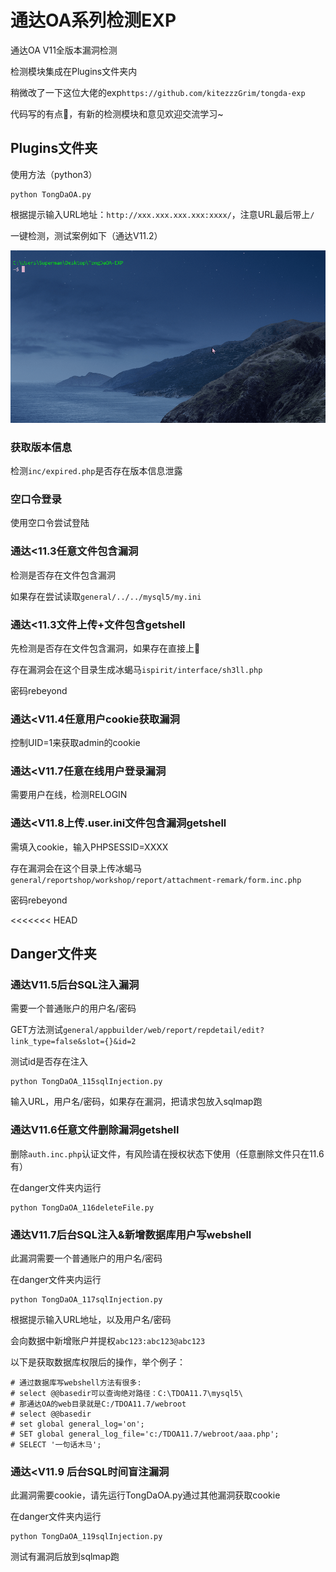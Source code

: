 # 通达OA系列检测EXP

通达OA V11全版本漏洞检测

检测模块集成在Plugins文件夹内

稍微改了一下这位大佬的exp`https://github.com/kitezzzGrim/tongda-exp`

代码写的有点💩，有新的检测模块和意见欢迎交流学习~

## Plugins文件夹

使用方法（python3）

```
python TongDaOA.py
```

根据提示输入URL地址：`http://xxx.xxx.xxx.xxx:xxxx/`，注意URL最后带上`/`

一键检测，测试案例如下（通达V11.2）

![](pic/1.gif)

### 获取版本信息

检测`inc/expired.php`是否存在版本信息泄露

### 空口令登录

使用空口令尝试登陆

### 通达<11.3任意文件包含漏洞

检测是否存在文件包含漏洞

如果存在尝试读取`general/../../mysql5/my.ini`

### 通达<11.3文件上传+文件包含getshell

先检测是否存在文件包含漏洞，如果存在直接上🐎

存在漏洞会在这个目录生成冰蝎马`ispirit/interface/sh3ll.php`

密码rebeyond

### 通达<V11.4任意用户cookie获取漏洞

控制UID=1来获取admin的cookie

### 通达<V11.7任意在线用户登录漏洞

需要用户在线，检测RELOGIN

### 通达<V11.8上传.user.ini文件包含漏洞getshell

需填入cookie，输入PHPSESSID=XXXX

存在漏洞会在这个目录上传冰蝎马`general/reportshop/workshop/report/attachment-remark/form.inc.php`

密码rebeyond

<<<<<<< HEAD

## Danger文件夹

### 通达V11.5后台SQL注入漏洞

需要一个普通账户的用户名/密码

GET方法测试`general/appbuilder/web/report/repdetail/edit?link_type=false&slot={}&id=2`

测试id是否存在注入

```
python TongDaOA_115sqlInjection.py
```

输入URL，用户名/密码，如果存在漏洞，把请求包放入sqlmap跑

### 通达V11.6任意文件删除漏洞getshell

删除`auth.inc.php`认证文件，有风险请在授权状态下使用（任意删除文件只在11.6有）

在danger文件夹内运行

```
python TongDaOA_116deleteFile.py
```

### 通达V11.7后台SQL注入&新增数据库用户写webshell

此漏洞需要一个普通账户的用户名/密码

在danger文件夹内运行

```
python TongDaOA_117sqlInjection.py
```

根据提示输入URL地址，以及用户名/密码

会向数据中新增账户并提权`abc123:abc123@abc123`

以下是获取数据库权限后的操作，举个例子：

```
# 通过数据库写webshell方法有很多:
# select @@basedir可以查询绝对路径：C:\TDOA11.7\mysql5\
# 那通达OA的web目录就是C:/TDOA11.7/webroot
# select @@basedir
# set global general_log='on';
# SET global general_log_file='c:/TDOA11.7/webroot/aaa.php';
# SELECT '一句话木马';
```

### 通达<V11.9 后台SQL时间盲注漏洞

此漏洞需要cookie，请先运行TongDaOA.py通过其他漏洞获取cookie

在danger文件夹内运行

```
python TongDaOA_119sqlInjection.py
```

测试有漏洞后放到sqlmap跑

